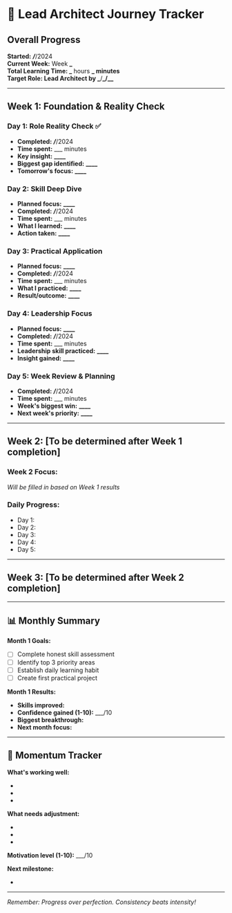 # 🎯 Lead Architect Journey Tracker

## Overall Progress

**Started:** **_/_**/2024  
**Current Week:** Week **_  
**Total Learning Time:** _** hours **_ minutes  
**Target Role:** Lead Architect by _**/**\_/\_\_**

---

## Week 1: Foundation & Reality Check

### Day 1: Role Reality Check ✅

- **Completed:** **_/_**/2024
- **Time spent:** \_\_\_ minutes
- **Key insight:** **************\_\_\_\_**************
- **Biggest gap identified:** **************\_\_\_\_**************
- **Tomorrow's focus:** **************\_\_\_\_**************

### Day 2: Skill Deep Dive

- **Planned focus:** **************\_\_\_\_**************
- **Completed:** **_/_**/2024
- **Time spent:** \_\_\_ minutes
- **What I learned:** **************\_\_\_\_**************
- **Action taken:** **************\_\_\_\_**************

### Day 3: Practical Application

- **Planned focus:** **************\_\_\_\_**************
- **Completed:** **_/_**/2024
- **Time spent:** \_\_\_ minutes
- **What I practiced:** **************\_\_\_\_**************
- **Result/outcome:** **************\_\_\_\_**************

### Day 4: Leadership Focus

- **Planned focus:** **************\_\_\_\_**************
- **Completed:** **_/_**/2024
- **Time spent:** \_\_\_ minutes
- **Leadership skill practiced:** **************\_\_\_\_**************
- **Insight gained:** **************\_\_\_\_**************

### Day 5: Week Review & Planning

- **Completed:** **_/_**/2024
- **Time spent:** \_\_\_ minutes
- **Week's biggest win:** **************\_\_\_\_**************
- **Next week's priority:** **************\_\_\_\_**************

---

## Week 2: [To be determined after Week 1 completion]

### Week 2 Focus:

_Will be filled in based on Week 1 results_

### Daily Progress:

- Day 1:
- Day 2:
- Day 3:
- Day 4:
- Day 5:

---

## Week 3: [To be determined after Week 2 completion]

---

## 📊 Monthly Summary

**Month 1 Goals:**

- [ ] Complete honest skill assessment
- [ ] Identify top 3 priority areas
- [ ] Establish daily learning habit
- [ ] Create first practical project

**Month 1 Results:**

- **Skills improved:**
- **Confidence gained (1-10):** \_\_\_/10
- **Biggest breakthrough:**
- **Next month focus:**

---

## 🚀 Momentum Tracker

**What's working well:**

-
-
-

**What needs adjustment:**

-
-
-

**Motivation level (1-10):** \_\_\_/10

**Next milestone:**

-

---

_Remember: Progress over perfection. Consistency beats intensity!_
